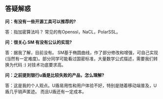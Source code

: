 ## 答疑解惑

**问：有没有一些开源工具可以推荐的?**

答：指加密算法吗？ 常见的有Openssl，NaCL，PolarSSL。

**问：很关心 SM 有没有公认的实现?**

答：据我了解，目前没有。 SM基于椭圆曲线，作了部分修改和增强，可自己实现(当然有一定难度)。部分同学可能看过国密标准，大量数学公式描述，需要我们转换为代码 :) 对技术功底要求高。

**问：之前提到银行u盾是比较失败的产品，怎么理解?**

答：这是我的个人观点。U盾易用性和用户体验不好，特别是随着移动端普及，U盾几乎销声匿迹。 而且U盾还有一定成本。